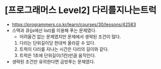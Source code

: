 # [프로그래머스 Level2] 다리를지나는트럭
- https://programmers.co.kr/learn/courses/30/lessons/42583
- 스택과 큐(js에선 list)를 이용해 푸는 문제였다.
  - 어려울건 없는 문제였지만 문제에서 생략된 조건이 많다.
  1. 다리는 단위길이당 한대씩 올라갈 수 있다.
  2. 트럭이 다리를 지나는 시간은 다리의 길이와 같다.
  3. 트럭은 1초에 단위길이(1칸)만큼 움직인다.
- 생략된 조건만 유의한다면 금방푸는 문제였다.